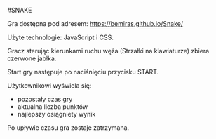 #SNAKE

Gra dostępna pod adresem: https://bemiras.github.io/Snake/

Użyte technologie: JavaScript i CSS.

Gracz sterując kierunkami ruchu węża (Strzałki na klawiaturze) zbiera czerwone jabłka.

Start gry następuje po naciśnięciu przycisku START.

Użytkownikowi wyświela się:
* pozostały czas gry
* aktualna liczba punktów
* najlepszy osiągniety wynik

Po upływie czasu gra zostaje zatrzymana.
